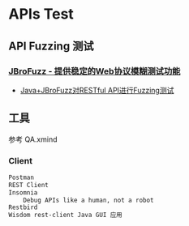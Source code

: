 # APIs Test

## API Fuzzing 测试
### [JBroFuzz - 提供稳定的Web协议模糊测试功能](https://www.owasp.org/index.php/JBroFuzz)
* [Java+JBroFuzz对RESTful API进行Fuzzing测试](https://www.cnblogs.com/zelat/p/5389991.html)

## 工具
参考 QA.xmind
### Client
```md
Postman
REST Client
Insomnia
	Debug APIs like a human, not a robot
Restbird
Wisdom rest-client Java GUI 应用
```
